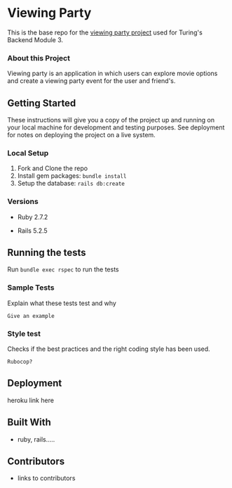 # Viewing Party

This is the base repo for the [viewing party project](https://backend.turing.io/module3/projects/viewing_party) used for Turing's Backend Module 3.

### About this Project

Viewing party is an application in which users can explore movie options and create a viewing party event for the user and friend's.

## Getting Started

These instructions will give you a copy of the project up and running on
your local machine for development and testing purposes. See deployment
for notes on deploying the project on a live system.

### Local Setup

1. Fork and Clone the repo
2. Install gem packages: `bundle install`
3. Setup the database: `rails db:create`


### Versions

- Ruby 2.7.2

- Rails 5.2.5

## Running the tests

Run `bundle exec rspec` to run the tests

### Sample Tests

Explain what these tests test and why

    Give an example

### Style test

Checks if the best practices and the right coding style has been used.

    Rubocop?

## Deployment

heroku link here

## Built With

  - ruby, rails.....

## Contributors

- links to contributors  
